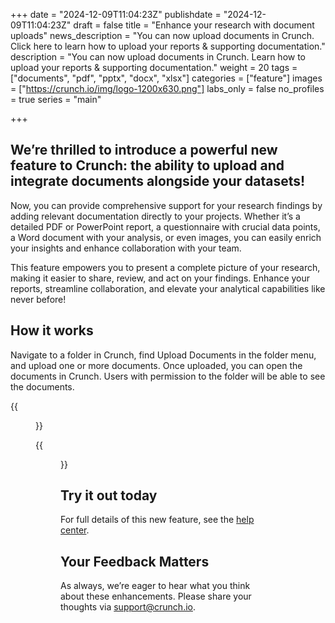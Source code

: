 +++
date = "2024-12-09T11:04:23Z"
publishdate = "2024-12-09T11:04:23Z"
draft = false
title = "Enhance your research with document uploads"
news_description = "You can now upload documents in Crunch. Click here to learn how to upload your reports & supporting documentation."
description = "You can now upload documents in Crunch. Learn how to upload your reports & supporting documentation."
weight = 20
tags = ["documents", "pdf", "pptx", "docx", "xlsx"]
categories = ["feature"]
images = ["https://crunch.io/img/logo-1200x630.png"]
labs_only = false
no_profiles = true
series = "main"

+++


## We’re thrilled to introduce a powerful new feature to Crunch: the ability to upload and integrate documents alongside your datasets!

Now, you can provide comprehensive support for your research findings by adding relevant documentation directly to your projects. Whether it’s a detailed PDF or PowerPoint report, a questionnaire with crucial data points, a Word document with your analysis, or even images, you can easily enrich your insights and enhance collaboration with your team.

This feature empowers you to present a complete picture of your research, making it easier to share, review, and act on your findings. Enhance your reports, streamline collaboration, and elevate your analytical capabilities like never before!

## How it works

Navigate to a folder in Crunch, find Upload Documents in the folder menu, and upload one or more documents. Once uploaded, you can open the documents in Crunch. Users with permission to the folder will be able to see the documents.

{{<figure src="https://player-crunch-io.s3.amazonaws.com/help-crunch-io/screenshots/document-example-1.png" width=700 class="img-fluid">}}

{{<figure src="https://player-crunch-io.s3.amazonaws.com/help-crunch-io/screenshots/document-example-2.png" width=700 class="img-fluid">}}

## Try it out today

For full details of this new feature, see the [help center](https://help.crunch.io/hc/en-us/articles/30692709279245-Working-with-documents-and-media).

## Your Feedback Matters

As always, we’re eager to hear what you think about these enhancements. Please share your thoughts via support@crunch.io.
